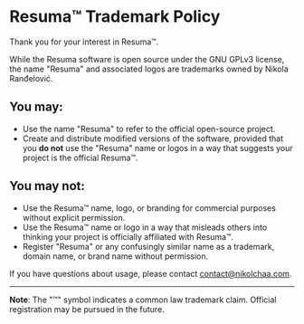 # Resuma™ Trademark Policy

Thank you for your interest in Resuma™.

While the Resuma software is open source under the GNU GPLv3 license, the name "Resuma" and associated logos are trademarks owned by Nikola Ranđelović.

## You may:

- Use the name "Resuma" to refer to the official open-source project.
- Create and distribute modified versions of the software, provided that you **do not** use the "Resuma" name or logos in a way that suggests your project is the official Resuma™.

## You may not:

- Use the Resuma™ name, logo, or branding for commercial purposes without explicit permission.
- Use the Resuma™ name or logo in a way that misleads others into thinking your project is officially affiliated with Resuma™.
- Register "Resuma" or any confusingly similar name as a trademark, domain name, or brand name without permission.

If you have questions about usage, please contact [contact@nikolchaa.com](mailto:contact@nikolchaa.com).

---

**Note**: The "™" symbol indicates a common law trademark claim. Official registration may be pursued in the future.
